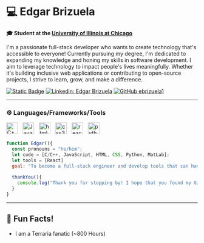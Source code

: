 # 💻 Edgar Brizuela

**🎓 Student at the [University of Illinois at Chicago](https://www.uic.edu/)**

I'm a passionate full-stack developer who wants to create technology that's accessible to everyone! Currently pursuing my degree, I'm dedicated to expanding my knowledge and honing my skills in software development. I aim to leverage technology to impact people's lives meaningfully. Whether it's building inclusive web applications or contributing to open-source projects, I strive to learn, grow, and make a difference.

[![Static Badge](https://img.shields.io/badge/edgarbrizzz-grey?style=flat-square&logo=instagram&labelColor=white)](https://www.instagram.com/edgarbrizzz/)
[![Linkedin: Edgar Brizuela](https://img.shields.io/badge/-edgarbrizuela-blue?style=flat-square&logo=Linkedin&logoColor=white&link=https://www.linkedin.com/in/thaianebraga/)](https://www.linkedin.com/in/edgar-brizuela-4gg/)
[![GitHub ebrizuela1](https://img.shields.io/github/followers/ebrizuela1?label=follow&style=social)](https://github.com/ebrizuela1)

---
### ⚙️ Languages/Frameworks/Tools
<img align = "left" alt="C++" width ="30px" style="padding-right:10px;" src="https://cdn.jsdelivr.net/gh/devicons/devicon@latest/icons/cplusplus/cplusplus-original.svg" />
<img align = "left" alt="JavaScript" width ="30px" style="padding-right:10px;" src="https://cdn.jsdelivr.net/gh/devicons/devicon@latest/icons/javascript/javascript-original.svg" />
<img align = "left" alt="html5" width ="30px" style="padding-right:10px;" src="https://cdn.jsdelivr.net/gh/devicons/devicon@latest/icons/html5/html5-original-wordmark.svg" />
<img align = "left" alt="css3" width ="30px" style="padding-right:10px;" src="https://cdn.jsdelivr.net/gh/devicons/devicon@latest/icons/css3/css3-original-wordmark.svg" />
<img align = "left" alt="react" width ="30px" style="padding-right:10px;" src="https://cdn.jsdelivr.net/gh/devicons/devicon@latest/icons/react/react-original-wordmark.svg" />
<img align = "left" alt="python" width ="30px" style="padding-right:10px;" src="https://cdn.jsdelivr.net/gh/devicons/devicon@latest/icons/python/python-original.svg" />
<br/> <br/>


```javascript
function Edgar(){
  const pronouns = "he/him";
  let code = [C/C++, JavaScript, HTML, CSS, Python, MatLab];
  let tools = [React]
  goal: "To become a full-stack engineer and develop tools that can have a positive impact on other internet users"
 
  thankYou(){
    console.log("Thank you for stopping by! I hope that you found my GitHub interesting. Consider following me if you want 😊");
  }
}
```
---
## 🎉 Fun Facts!

- I am a Terraria fanatic (~800 Hours)


<!--
**ebrizuela1/ebrizuela1** is a ✨ _special_ ✨ repository because its `README.md` (this file) appears on your GitHub profile.

Here are some ideas to get you started:

- 🔭 I’m currently working on ...
- 🌱 I’m currently learning ...
- 👯 I’m looking to collaborate on ...
- 🤔 I’m looking for help with ...
- 💬 Ask me about ...
- 📫 How to reach me: ...
- 😄 Pronouns: ...
- ⚡ Fun fact: ...
-->
